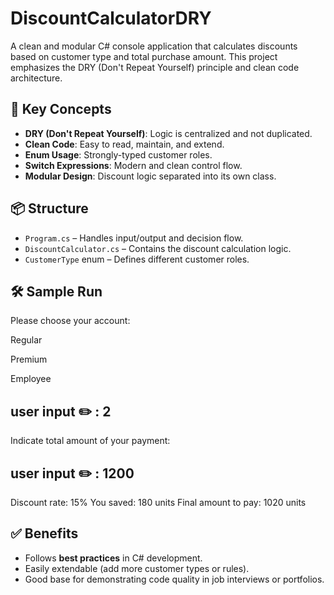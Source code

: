 # DiscountCalculatorDRY

A clean and modular C# console application that calculates discounts based on customer type and total purchase amount. This project emphasizes the DRY (Don't Repeat Yourself) principle and clean code architecture.

## 🧠 Key Concepts
- **DRY (Don't Repeat Yourself)**: Logic is centralized and not duplicated.
- **Clean Code**: Easy to read, maintain, and extend.
- **Enum Usage**: Strongly-typed customer roles.
- **Switch Expressions**: Modern and clean control flow.
- **Modular Design**: Discount logic separated into its own class.

## 📦 Structure
- `Program.cs` – Handles input/output and decision flow.
- `DiscountCalculator.cs` – Contains the discount calculation logic.
- `CustomerType` enum – Defines different customer roles.

## 🛠️ Sample Run


Please choose your account:

Regular

Premium

Employee

## user input ✏️ : 2


Indicate total amount of your payment:

## user input ✏️ : 1200

Discount rate: 15%
You saved: 180 units
Final amount to pay: 1020 units




## ✅ Benefits
- Follows **best practices** in C# development.
- Easily extendable (add more customer types or rules).
- Good base for demonstrating code quality in job interviews or portfolios.
